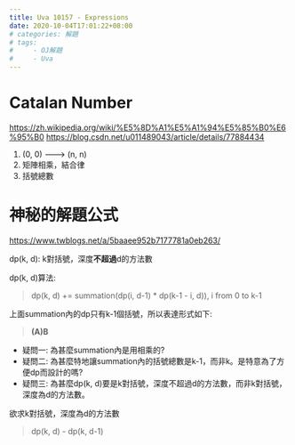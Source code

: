 ```yaml
---
title: Uva 10157 - Expressions
date: 2020-10-04T17:01:22+08:00
# categories: 解題
# tags: 
#     - OJ解題 
#     - Uva
---
```


# Catalan Number
https://zh.wikipedia.org/wiki/%E5%8D%A1%E5%A1%94%E5%85%B0%E6%95%B0
https://blog.csdn.net/u011489043/article/details/77884434
1. (0, 0) ---> (n, n)
2. 矩陣相乘，結合律
3. 括號總數

<!-- more -->
# 神秘的解題公式
https://www.twblogs.net/a/5baaee952b7177781a0eb263/

dp(k, d): k對括號，深度**不超過**d的方法數

dp(k, d)算法:

> dp(k, d) += summation(dp(i, d-1) * dp(k-1 - i, d)), i from 0 to k-1

上面summation內的dp只有k-1個括號，所以表達形式如下:

> **(A)B**

- 疑問一: 為甚麼summation內是用相乘的?
- 疑問二: 為甚麼特地讓summation內的括號總數是k-1，而非k。是特意為了方便dp而設計的嗎?
- 疑問三: 為甚麼dp(k, d)要是k對括號，深度不超過d的方法數，而非k對括號，深度為d的方法數。

欲求k對括號，深度為d的方法數
> dp(k, d) - dp(k, d-1)

